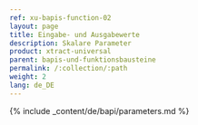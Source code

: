 ```yaml
---
ref: xu-bapis-function-02
layout: page
title: Eingabe- und Ausgabewerte
description: Skalare Parameter
product: xtract-universal
parent: bapis-und-funktionsbausteine
permalink: /:collection/:path
weight: 2
lang: de_DE
---
```


{% include _content/de/bapi/parameters.md %}
